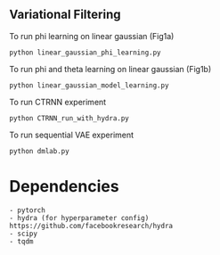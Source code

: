 ##  Variational Filtering

To run phi learning on linear gaussian (Fig1a)
```
python linear_gaussian_phi_learning.py
```
To run phi and theta learning on linear gaussian (Fig1b)
```
python linear_gaussian_model_learning.py
```
To run CTRNN experiment
```
python CTRNN_run_with_hydra.py
```
To run sequential VAE experiment
```
python dmlab.py
```

# Dependencies
    - pytorch
    - hydra (for hyperparameter config) https://github.com/facebookresearch/hydra
    - scipy
    - tqdm
